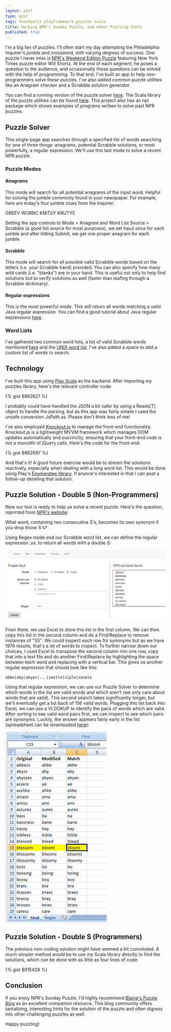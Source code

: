 ```yaml
---
layout: post
type: post
tags: knockoutjs playframework puzzles scala
title: Hacking NPR's Sunday Puzzle, and other Puzzling Tools
published: true
---
```


I'm a big fan of puzzles.  I'll often start my day attempting the Philadelphia Inquirer's jumble and crossword, with varying degress of success.  One puzzle I never miss is [NPR's Weekend Edition Puzzle](http://www.npr.org/series/4473090/sunday-puzzle) featuring New York Times puzzle editor Will Shortz.  At the end of each segment, he poses a question to the audience, and occasionally these questions can be solved with the help of programming.  To that end, I've built an app to help non-programmers solve these puzzles.  I've also added common puzzle utilities like an Anagram checker and a Scrabble solution generator.

You can find a running version of the puzzle solver [here](http://app.josephpconley.com/puzzles).  The Scala library of the puzzle utilities can be found [here](https://github.com/josephpconley/scala/tree/master/puzzles).  This project also has an npr package which shows examples of programs written to solve past NPR puzzles.

## Puzzle Solver
This single-page app searches through a specified list of words searching for one of three things: anagrams, potential Scrabble solutions, or most powerfully, a regular expression.  We'll use this last mode to solve a recent NPR puzzle.

### Puzzle Modes

#### Anagrams
This mode will search for all potential anagrams of the input word.  Helpful for solving the jumble commonly found in your newspaper.  For example, here are today's four jumble clues from the Inquirer:

<div class="well well-lg">
	GREEV
	WORNC
	KNITSY
	KRUTYE	
</div>

Setting the app controls to Mode = Anagram and Word List Source = Scrabble (a good list source for most purposes), we set Input once for each jumble and after hitting Submit, we get one proper anagram for each jumble.

#### Scrabble
This mode will search for all possible valid Scrabble words based on the letters (i.e. your Scrabble hand) provided.  You can also specify how many wild cards (i.e. "blanks") are in your hand.  This is useful not only to help find solutions but to verify solutions as well (faster than leafing through a Scrabble dictionary).

#### Regular expressions
This is the most powerful mode.  This will return all words matching a valid Java regular expression.  You can find a good tutorial about Java regular expressions [here](http://www.vogella.com/tutorials/JavaRegularExpressions/article.html).

### Word Lists
I've gathered two common word lists, a list of valid Scrabble words mentioned [here](http://pzxc.com/embed-flash-scrabble-dictionary-text-file) and the [UNIX word list](http://www.freebsd.org/cgi/cvsweb.cgi/src/share/dict/web2?rev=1.12;content-type=text%2Fplain).  I've also added a space to add a custom list of words to search.

## Technology
I've built this app using [Play Scala](http://www.playframework.com/documentation/2.2.x/ScalaHome) as the backend.  After importing my puzzles library, here's the relevant controller code:

{% gist 8862621 %}

I probably could have handled the JSON a bit safer by using a Reads[T] object to handle the parsing, but as this app was fairly simple I used the unsafe conversion JsPath.as.  Please don't think less of me!

I've also employed [Knockout.js](http://knockoutjs.com) to manage the front-end functionality.  Knockout.js is a lightweight MVVM framework which manages DOM updates automatically and succinctly, ensuring that your front-end code is not a monolith of jQuery calls.  Here's the code for the front-end:

{% gist 8862697 %}

And that's it!  A good future exercise would be to stream the solutions reactively, especially when dealing with a long word list.  This would be done using Play's [Enumeratee library](http://www.playframework.com/documentation/2.1.x/Enumeratees).  If anyone's interested in that I can post a follow-up detailing that solution.

## Puzzle Solution - Double S (Non-Programmers)
Now our tool is ready to help us solve a recent puzzle.  Here's the question, reprinted from [NPR's website](http://www.npr.org/2014/01/26/266210037/take-synonyms-for-a-spin-or-pirouette):

<div class="well well-lg">What word, containing two consecutive S's, becomes its own synonym if you drop those S's?</div>

Using Regex mode and our Scrabble word list, we can define the regular expression .*ss.* to return all words with a double S:

![Regex Step One](/assets/regex.bmp)

From there, we use Excel to store this list in the first column.  We can then copy this list in the second column and do a Find/Replace to remove instances of "SS".  We could inspect each row for synonyms but as we have 1976 results, that's a lot of words to inspect.  To further narrow down our choices, I used Excel to transpose the second column into one row, copy that into a text file and do another Find/Replace by highlighting the space between each word and replacing with a vertical bar.  This gives us another regular expression that should look like this:

	abbe|aby|abyes|...|zestle|ziple|zonele

Using that regular expression, we can use our Puzzle Solver to determine which words in the list are valid words and which aren't (we only care about words that are valid).  This second search takes significantly longer, but we'll eventually get a list back of 156 valid words.  Plugging this list back into Excel, we can use a VLOOKUP to identify the pairs of words which are valid.  After sorting to see valid word pairs first, we can inspect to see which pairs are synonyms.  Luckily, the answer appears fairly early in the list (spreadsheet can be downloaded [here](https://github.com/josephpconley/scala/raw/master/puzzles/src/main/resources/SS.xlsx)):

![Regex Solution](/assets/SS.bmp)

## Puzzle Solution - Double S (Programmers)

The previous non-coding solution might have seemed a bit convoluted.  A much simpler method would be to use my Scala library directly to find the solutions, which can be done with as little as four lines of code:  

{% gist 8915428 %}

## Conclusion
If you enjoy NPR's Sunday Puzzle, I'd highly recommend [Blaine's Puzzle Blog](http://puzzles.blainesville.com/) as an excellent companion resource.  This blog community offers tantalizing, interesting hints for the solution of the puzzle and often digress into other challenging puzzles as well.

Happy puzzling!